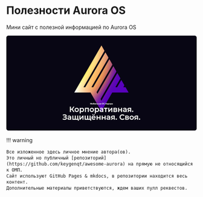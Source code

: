Полезности Aurora OS
===================

Мини сайт с полезной информацией по Aurora OS

![picture](assets/images/common/aurora.png)

!!! warning

    Все изложенное здесь личное мнение автора(ов).
    Это личный но публичный [репозиторий](https://github.com/keygenqt/awesome-aurora) на прямую не относящийся к ОМП.
    Сайт используют GitHub Pages & mkdocs, в репозитории находится весь контент.
    Дополнительные материалы приветствуются, ждем ваших пулл реквестов.
